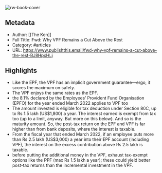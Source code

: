 ![rw-book-cover](https://readwise-assets.s3.amazonaws.com/static/images/article2.74d541386bbf.png)

## Metadata
- Author: [[The Ken]]
- Full Title: Fwd: Why VPF Remains a Cut Above the Rest
- Category: #articles
- URL: https://www.publishthis.email/fwd-why-vpf-remains-a-cut-above-the-rest-BJ8HpxHLj

## Highlights
- Like the EPF, the VPF has an implicit government guarantee—ergo, it scores the maximum on safety.
- The VPF enjoys the same rates as the EPF.
- the 8.1% declared by the Employees’ Provident Fund Organisation (EPFO) for the year ended March 2022 applies to VPF too
- The amount invested is eligible for tax deduction under Section 80C, up to Rs 1.5 lakh (US$1,800) a year. The interest earned is exempt from tax too (up to a limit, anyway. But more on this below). And so is the maturity amount. So, the post-tax return on the EPF and VPF is far higher than from bank deposits, where the interest is taxable.
- From the fiscal year that ended March 2022, if an employee puts more than Rs 2.5 lakh (US$3,000) a year into their EPF account (including VPF), the interest on the excess contribution above Rs 2.5 lakh is taxable.
- before putting the additional money in the VPF, exhaust tax-exempt options like the PPF (max Rs 1.5 lakh a year); these could yield better post-tax returns than the incremental investment in the VPF.
